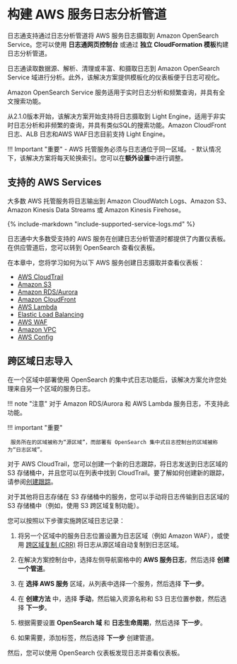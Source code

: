 # 构建 AWS 服务日志分析管道

日志通支持通过日志分析管道将 AWS 服务日志摄取到 Amazon OpenSearch Service。您可以使用 **日志通网页控制台** 或通过 **独立 CloudFormation 模板**构建日志分析管道。

日志通读取数据源、解析、清理或丰富、和摄取日志到 Amazon OpenSearch Service 域进行分析。此外，该解决方案提供模板化的仪表板便于日志可视化。

Amazon OpenSearch Service 服务适用于实时日志分析和频繁查询，并具有全文搜索功能。

从2.1.0版本开始，该解决方案开始支持将日志摄取到 Light Engine，适用于非实时日志分析和非频繁的查询，并具有类似SQL的搜索功能。Amazon CloudFront日志、ALB 日志和AWS WAF日志目前支持 Light Engine。

!!! Important "重要"
    - AWS 托管服务必须与日志通位于同一区域。
    - 默认情况下，该解决方案将每天轮换索引。您可以在**额外设置**中进行调整。
 
## 支持的 AWS Services

大多数 AWS 托管服务将日志输出到 Amazon CloudWatch Logs、Amazon S3、Amazon Kinesis Data Streams 或 Amazon Kinesis Firehose。

{%
include-markdown "include-supported-service-logs.md"
%}

日志通中大多数受支持的 AWS 服务在创建日志分析管道时都提供了内置仪表板。在供应管道后，您可以转到 OpenSearch 查看仪表板。

在本章中，您将学习如何为以下 AWS 服务创建日志摄取并查看仪表板：

- [AWS CloudTrail](cloudtrail.md)
- [Amazon S3](s3.md)
- [Amazon RDS/Aurora](rds.md)
- [Amazon CloudFront](cloudfront.md)
- [AWS Lambda](lambda.md)
- [Elastic Load Balancing](elb.md)
- [AWS WAF](waf.md)
- [Amazon VPC](vpc.md)
- [AWS Config](config.md)

## 跨区域日志导入

在一个区域中部署使用 OpenSearch 的集中式日志功能后，该解决方案允许您处理来自另一个区域的服务日志。

!!! note "注意"
    对于 Amazon RDS/Aurora 和 AWS Lambda 服务日志，不支持此功能。

!!! important "重要"

     服务所在的区域被称为“源区域”，而部署有 OpenSearch 集中式日志控制台的区域被称为“日志区域”。

对于 AWS CloudTrail，您可以创建一个新的日志跟踪，将日志发送到日志区域的 S3 存储桶中，并且您可以在列表中找到 CloudTrail。要了解如何创建新的跟踪，请参阅[创建跟踪][cloudtrail]。

对于其他将日志存储在 S3 存储桶中的服务，您可以手动将日志传输到日志区域的 S3 存储桶中（例如，使用 S3 跨区域复制功能）。

您可以按照以下步骤实施跨区域日志记录：

1. 将另一个区域中的服务日志位置设置为日志区域（例如 Amazon WAF），或使用 [跨区域复制 (CRR)][crr] 将日志从源区域自动复制到日志区域。

2. 在解决方案控制台中，选择左侧导航窗格中的 **AWS 服务日志**，然后选择 **创建一个管道**。

3. 在 **选择 AWS 服务** 区域，从列表中选择一个服务，然后选择 **下一步**。

4. 在 **创建方法** 中，选择 **手动**，然后输入资源名称和 S3 日志位置参数，然后选择 **下一步**。

5. 根据需要设置 **OpenSearch 域** 和 **日志生命周期**，然后选择 **下一步**。

6. 如果需要，添加标签，然后选择 **下一步** 创建管道。

然后，您可以使用 OpenSearch 仪表板发现日志并查看仪表板。

[cloudtrail]: https://docs.aws.amazon.com/awscloudtrail/latest/userguide/cloudtrail-create-a-trail-using-the-console-first-time.html?icmpid=docs_console_unmapped
[crr]: https://docs.aws.amazon.com/AmazonS3/latest/userguide/replication-how-setup.html
